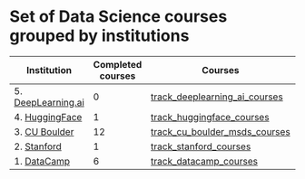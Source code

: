 # Set of Data Science courses grouped by institutions


| Institution | Completed courses | Courses | Year Start | Year End |
| --- | --- | --- | --- | --- |
| 5. [DeepLearning.ai](https://www.deeplearning.ai/courses/) | 0 | [track_deeplearning_ai_courses](https://github.com/jaymanvirk/track_deeplearning_ai_courses) | 2024 |  |
| 4. [HuggingFace](https://huggingface.co/learn) | 1 | [track_huggingface_courses](https://github.com/jaymanvirk/track_huggingface_courses) | 2023 |  |
| 3. [CU Boulder](https://www.coursera.org/degrees/master-of-science-data-science-boulder) | 12 | [track_cu_boulder_msds_courses](https://github.com/jaymanvirk/track_cu_boulder_msds_courses) | 2023 |  |
| 2. [Stanford](https://www.coursera.org) | 1 | [track_stanford_courses](https://github.com/jaymanvirk/track_stanford_courses) | 2018 | 2018 |
| 1. [DataCamp](https://www.datacamp.com) | 6 | [track_datacamp_courses](https://github.com/jaymanvirk/track_datacamp_courses) | 2018 | 2018 |


